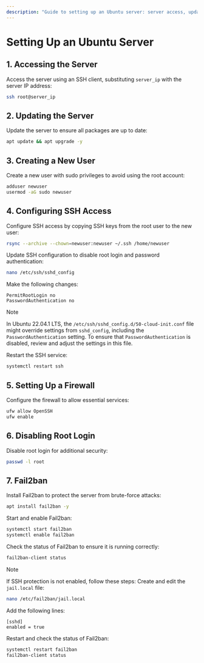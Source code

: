 ```yaml
---
description: "Guide to setting up an Ubuntu server: server access, updates, user creation, SSH configuration, firewall setup, disabling root login, and installing Fail2ban."
---
```


# Setting Up an Ubuntu Server

## 1. Accessing the Server

Access the server using an SSH client, substituting `server_ip` with the server IP address:

```bash
ssh root@server_ip
```

## 2. Updating the Server

Update the server to ensure all packages are up to date:

```bash
apt update && apt upgrade -y
```

## 3. Creating a New User

Create a new user with sudo privileges to avoid using the root account:

```bash
adduser newuser
usermod -aG sudo newuser
```

## 4. Configuring SSH Access

Configure SSH access by copying SSH keys from the root user to the new user:

```bash
rsync --archive --chown=newuser:newuser ~/.ssh /home/newuser
```

Update SSH configuration to disable root login and password authentication:

```bash
nano /etc/ssh/sshd_config
```

Make the following changes:

```plaintext
PermitRootLogin no
PasswordAuthentication no
```

> [!NOTE]
> In Ubuntu 22.04.1 LTS, the `/etc/ssh/sshd_config.d/50-cloud-init.conf` file might override settings from `sshd_config`, including the `PasswordAuthentication` setting. To ensure that `PasswordAuthentication` is disabled, review and adjust the settings in this file.

Restart the SSH service:

```bash
systemctl restart ssh
```

## 5. Setting Up a Firewall

Configure the firewall to allow essential services:

```bash
ufw allow OpenSSH
ufw enable
```

## 6. Disabling Root Login

Disable root login for additional security:

```bash
passwd -l root
```

## 7. Fail2ban

Install Fail2ban to protect the server from brute-force attacks:

```bash
apt install fail2ban -y
```

Start and enable Fail2ban:

```bash
systemctl start fail2ban
systemctl enable fail2ban
```

Check the status of Fail2ban to ensure it is running correctly:

```bash
fail2ban-client status
```

> [!NOTE]
> If SSH protection is not enabled, follow these steps:
> Create and edit the `jail.local` file:
>
> ```bash
> nano /etc/fail2ban/jail.local
> ```
>
> Add the following lines:
>
> ```plaintext
> [sshd]
> enabled = true
> ```
>
> Restart and check the status of Fail2ban:
>
> ```bash
> systemctl restart fail2ban
> fail2ban-client status
> ```
